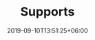 ---
title: "Supports"
date: 2019-09-10T13:51:25+06:00
draft: false
description: "Frequently asked questions regarding Innovate For Health Fellowship Program."
bg_image : "images/bg/cta-bg.jpg"
---